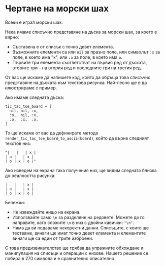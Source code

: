 # Чертане на морски шах

Всеки е играл морски шах.

Нека имаме списъчно представяне на дъска за морски шах, за което е вярно:

- Съставена е от списък с точно девет елемента.
- Възможните елементи са или `nil` за празно поле, или символът `:x` за поле, в което има "x", или `:o` за поле, в което има `o`.
- Първите три елемента съответстват на първия ред от дъската, вторите три – на втория ред и последните три на третия ред.

От вас ще искаме да напишете код, който да обръща това списъчно представяне на дъската към текстова рисунка. Най-лесно ще е да илюстрираме с пример.

Ако имаме следната дъска:

    tic_tac_toe_board = [
      nil, nil, :x,
      :o,  nil, :x,
      :o,  :x,  :o,
    ]

То ще искаме от вас да дефинирате метода `render_tic_tac_toe_board_to_ascii(board)`, който да върне следният текстов низ:

    "|   |   | x |
    | o |   | x |
    | o | x | o |"

Ако изведем на екрана така получения низ, ще видим следната близка до реалността рисунка:

    |   |   | x |
    | o |   | x |
    | o | x | o |

Бележки:

- Не извеждайте нищо на екрана.
- Използвайте само `\n` за разделяне на редовете. Можете да го направите, като сложите `\n` в низ с двойни кавички: `"\n"`.
- Няма да ви подаваме некоректни данни. Списъците, с които ще тестваме, винаги ще имат точно девет елемента и елементите винаги ще са един от трите изброени.

С това предизвикателство ще трябва да упражните обхождане и манипулация на списъци и операции с низове. Нашето решение се побира в 270 символа и е сравнително описателно.
